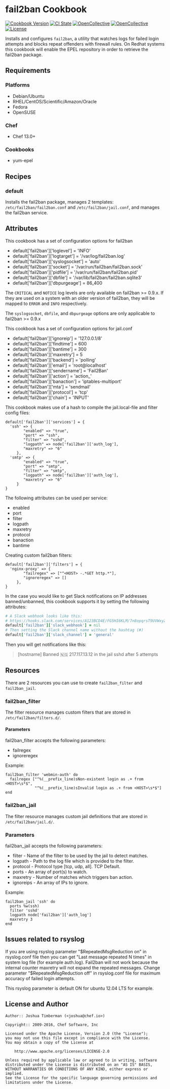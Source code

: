 # fail2ban Cookbook

[![Cookbook Version](https://img.shields.io/cookbook/v/fail2ban.svg)](https://supermarket.chef.io/cookbooks/fail2ban)
[![CI State](https://github.com/sous-chefs/fail2ban/workflows/ci/badge.svg)](https://github.com/sous-chefs/fail2ban/actions?query=workflow%3Aci)
[![OpenCollective](https://opencollective.com/sous-chefs/backers/badge.svg)](#backers)
[![OpenCollective](https://opencollective.com/sous-chefs/sponsors/badge.svg)](#sponsors)
[![License](https://img.shields.io/badge/License-Apache%202.0-green.svg)](https://opensource.org/licenses/Apache-2.0)

Installs and configures `fail2ban`, a utility that watches logs for failed login attempts and blocks repeat offenders with firewall rules. On Redhat systems this cookbook will enable the EPEL repository in order to retrieve the fail2ban package.

## Requirements

### Platforms

- Debian/Ubuntu
- RHEL/CentOS/Scientific/Amazon/Oracle
- Fedora
- OpenSUSE

### Chef

- Chef 13.0+

### Cookbooks

- yum-epel

## Recipes

### default

Installs the fail2ban package, manages 2 templates: `/etc/fail2ban/fail2ban.conf` and `/etc/fail2ban/jail.conf`, and manages the fail2ban service.

## Attributes

This cookbook has a set of configuration options for fail2ban

- default['fail2ban']['loglevel'] = 'INFO'
- default['fail2ban']['logtarget'] = '/var/log/fail2ban.log'
- default['fail2ban']['syslogsocket'] = 'auto'
- default['fail2ban']['socket'] = '/var/run/fail2ban/fail2ban.sock'
- default['fail2ban']['pidfile'] = '/var/run/fail2ban/fail2ban.pid'
- default['fail2ban']['dbfile'] = '/var/lib/fail2ban/fail2ban.sqlite3'
- default['fail2ban']['dbpurgeage'] = 86_400

The `CRITICAL` and `NOTICE` log levels are only available on fail2ban >= 0.9.x. If they are used on a system with an older version of fail2ban, they will be mapped to `ERROR` and `INFO` respectively.

The `syslogsocket`, `dbfile`, and `dbpurgeage` options are only applicable to fail2ban >= 0.9.x

This cookbook has a set of configuration options for jail.conf

- default['fail2ban']['ignoreip'] = '127.0.0.1/8'
- default['fail2ban']['findtime'] = 600
- default['fail2ban']['bantime'] = 300
- default['fail2ban']['maxretry'] = 5
- default['fail2ban']['backend'] = 'polling'
- default['fail2ban']['email'] = 'root@localhost'
- default['fail2ban']['sendername'] = 'Fail2Ban'
- default['fail2ban']['action'] = 'action_'
- default['fail2ban']['banaction'] = 'iptables-multiport'
- default['fail2ban']['mta'] = 'sendmail'
- default['fail2ban']['protocol'] = 'tcp'
- default['fail2ban']['chain'] = 'INPUT'

This cookbook makes use of a hash to compile the jail.local-file and filter config files:

```
default['fail2ban']['services'] = {
  'ssh' => {
        "enabled" => "true",
        "port" => "ssh",
        "filter" => "sshd",
        "logpath" => node['fail2ban']['auth_log'],
        "maxretry" => "6"
     },
  'smtp' => {
        "enabled" => "true",
        "port" => "smtp",
        "filter" => "smtp",
        "logpath" => node['fail2ban']['auth_log'],
        "maxretry" => "6"
     }
}
```

The following attributes can be used per service:

- enabled
- port
- filter
- logpath
- maxretry
- protocol
- banaction
- bantime

Creating custom fail2ban filters:

```
default['fail2ban']['filters'] = {
  'nginx-proxy' => {
        "failregex" => ["^<HOST> -.*GET http.*"],
        "ignoreregex" => []
     },
}
```

In the case you would like to get Slack notifications on IP addresses banned/unbanned, this cookbook supports it by setting the following attributes:

```ruby
# A Slack webhook looks like this:
# https://hooks.slack.com/services/A123BCD4E/FG5HI6KLM/7n8opqrsT9UVWxyZ0AbCdefG
default['fail2ban']['slack_webhook'] = nil
# Then setting the Slack channel name without the hashtag (#)
default['fail2ban']['slack_channel'] = 'general'
```

Then you will get notifications like this:

> [hostname] Banned 🇳🇬 217.117.13.12 in the jail sshd after 5 attempts

## Resources

There are 2 resources you can use to create `fail2ban_filter` and `fail2ban_jail`.

### fail2ban_filter
The filter resource manages custom filters that are stored in `/etc/fail2ban/filters.d/`.

#### Parameters
fail2ban_filter accepts the following parameters:

- failregex
- ignoreregex

Example:

```
fail2ban_filter 'webmin-auth' do
  failregex ["^%(__prefix_line)sNon-existent login as .+ from <HOST>\s*$",
             "^%(__prefix_line)sInvalid login as .+ from <HOST>\s*$"]
end
```

### fail2ban_jail
The filter resource manages custom jail definitions that are stored in `/etc/fail2ban/jail.d/`.

### Parameters
fail2ban_jail accepts the following parameters:

- filter - Name of the filter to be used by the jail to detect matches.
- logpath -  Path to the log file which is provided to the filter.
- protocol - Protocol type [tcp, udp, all]. TCP Default.
- ports - An array of port(s) to watch.
- maxretry - Number of matches which triggers ban action.
- ignoreips - An array of IPs to ignore.

Example:

```
fail2ban_jail 'ssh' do
  ports %w(ssh)
  filter 'sshd'
  logpath node['fail2ban']['auth_log']
  maxretry 3
end
```

## Issues related to rsyslog

If you are using rsyslog parameter "$RepeatedMsgReduction on" in rsyslog.conf file
then you can get "Last message repeated N times" in system log file (for example auth.log).
Fail2ban will not work because the internal counter maxretry will not expand the repeated messages.
Change parameter "$RepeatedMsgReduction off" in rsyslog.conf file for maximum accuracy of failed login attempts.

This rsyslog parameter is default ON for ubuntu 12.04 LTS for example.

## License and Author

```
Author:: Joshua Timberman (<joshua@chef.io>)

Copyright:: 2009-2016, Chef Software, Inc

Licensed under the Apache License, Version 2.0 (the "License");
you may not use this file except in compliance with the License.
You may obtain a copy of the License at

    http://www.apache.org/licenses/LICENSE-2.0

Unless required by applicable law or agreed to in writing, software
distributed under the License is distributed on an "AS IS" BASIS,
WITHOUT WARRANTIES OR CONDITIONS OF ANY KIND, either express or implied.
See the License for the specific language governing permissions and
limitations under the License.
```
